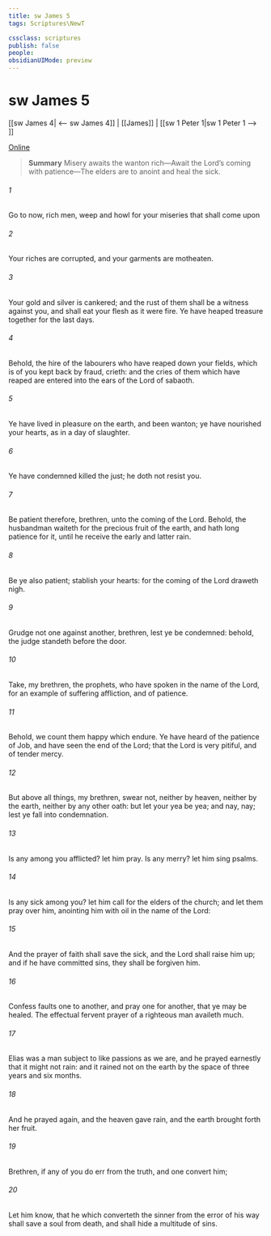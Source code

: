 ```yaml
---
title: sw James 5
tags: Scriptures\NewT

cssclass: scriptures
publish: false
people:
obsidianUIMode: preview
---
```


# sw James 5
[[sw James 4| <-- sw James 4]] | [[James]] | [[sw 1 Peter 1|sw 1 Peter 1 --> ]]

[Online](https://churchofjesuschrist.org/study/scriptures/nt/james/5?lang=eng)

> __Summary__
Misery awaits the wanton rich—Await the Lord’s coming with patience—The elders are to anoint and heal the sick.

###### 1 
Go to now,  rich men, weep and howl for your miseries that shall come upon 

###### 2 
Your riches are corrupted, and your garments are motheaten.

###### 3 
Your gold and silver is cankered; and the rust of them shall be a witness against you, and shall eat your flesh as it were fire. Ye have heaped treasure together for the last days.

###### 4 
Behold, the hire of the labourers who have reaped down your fields, which is of you kept back by fraud, crieth: and the cries of them which have reaped are entered into the ears of the Lord of sabaoth.

###### 5 
Ye have lived in pleasure on the earth, and been wanton; ye have nourished your hearts, as in a day of slaughter.

###### 6 
Ye have condemned  killed the just;  he doth not resist you.

###### 7 
Be patient therefore, brethren, unto the coming of the Lord. Behold, the husbandman waiteth for the precious fruit of the earth, and hath long patience for it, until he receive the early and latter rain.

###### 8 
Be ye also patient; stablish your hearts: for the coming of the Lord draweth nigh.

###### 9 
Grudge not one against another, brethren, lest ye be condemned: behold, the judge standeth before the door.

###### 10 
Take, my brethren, the prophets, who have spoken in the name of the Lord, for an example of suffering affliction, and of patience.

###### 11 
Behold, we count them happy which endure. Ye have heard of the patience of Job, and have seen the end of the Lord; that the Lord is very pitiful, and of tender mercy.

###### 12 
But above all things, my brethren, swear not, neither by heaven, neither by the earth, neither by any other oath: but let your yea be yea; and  nay, nay; lest ye fall into condemnation.

###### 13 
Is any among you afflicted? let him pray. Is any merry? let him sing psalms.

###### 14 
Is any sick among you? let him call for the elders of the church; and let them pray over him, anointing him with oil in the name of the Lord:

###### 15 
And the prayer of faith shall save the sick, and the Lord shall raise him up; and if he have committed sins, they shall be forgiven him.

###### 16 
Confess  faults one to another, and pray one for another, that ye may be healed. The effectual fervent prayer of a righteous man availeth much.

###### 17 
Elias was a man subject to like passions as we are, and he prayed earnestly that it might not rain: and it rained not on the earth by the space of three years and six months.

###### 18 
And he prayed again, and the heaven gave rain, and the earth brought forth her fruit.

###### 19 
Brethren, if any of you do err from the truth, and one convert him;

###### 20 
Let him know, that he which converteth the sinner from the error of his way shall save a soul from death, and shall hide a multitude of sins.

